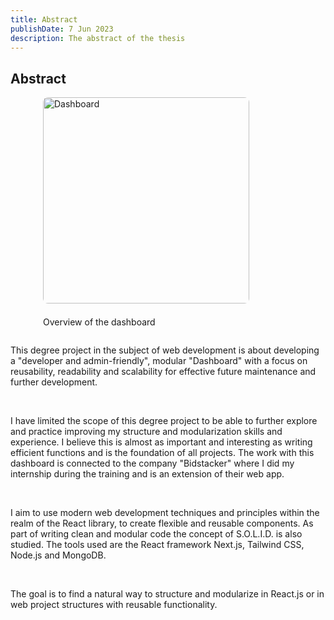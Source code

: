 ```yaml
---
title: Abstract
publishDate: 7 Jun 2023
description: The abstract of the thesis
---
```


## Abstract

<div class="container">
    <figure class="abstract-image">
      <img src="/assets/dashboard.jpg" alt="Dashboard" width="330">
      <figcaption>
        Overview of the dashboard
      </figcaption>
    </figure>
    <p class="start">This degree project in the subject of web development is about developing a "developer and admin-friendly", modular "Dashboard" with a focus on reusability, readability and scalability for effective future maintenance and further development.</p>
    <br />
    <p>I have limited the scope of this degree project to be able to further explore and practice improving my structure and modularization skills and experience. I believe this is almost as important and interesting as writing efficient functions and is the foundation of all projects. The work with this dashboard is connected to the company "Bidstacker" where I did my internship during the training and is an extension of their web app.</p>
    <br />
    <p>I aim to use modern web development techniques and principles within the realm of the React library, to create flexible and reusable components. As part of writing clean and modular code the concept of S.O.L.I.D. is also studied. The tools used are the React framework Next.js, Tailwind CSS, Node.js and MongoDB.</p>
    <br />
    <p>The goal is to find a natural way to structure and modularize in React.js or in web project structures with reusable functionality.</p>
  </div>

<style>
  .start {
    margin-top: 1em;
  }
  .abstract-image {
    float: right;
    margin: -1em 1em 2em 2em;
    max-width: 400px;
  }

  .abstract-image img {
    border-radius: 8px;
    margin-bottom: 1.5em;
  }

  @media (max-width: 1020px) {
    .abstract-image {
      float: none;
      margin: 0 auto 2em;
    }
  }
</style>
